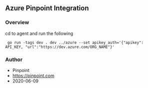 ## Azure Pinpoint Integration

### Overview

cd to agent and run the following

```
 go run -tags dev . dev ../azure --set apikey_auth='{"apikey": API_KEY, "url":"https://dev.azure.com/ORG_NAME"}'
 ```

### Author

- Pinpoint
- https://pinpoint.com
- 2020-06-09 
